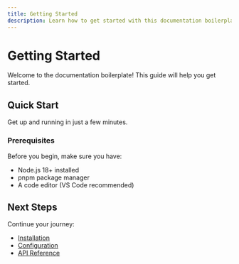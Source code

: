 ```yaml
---
title: Getting Started
description: Learn how to get started with this documentation boilerplate
---
```


# Getting Started

Welcome to the documentation boilerplate! This guide will help you get started.

## Quick Start

Get up and running in just a few minutes.

### Prerequisites

Before you begin, make sure you have:

- Node.js 18+ installed
- pnpm package manager
- A code editor (VS Code recommended)

## Next Steps

Continue your journey:

- [Installation](/getting-started/installation)
- [Configuration](/guide/basics)
- [API Reference](/api)
